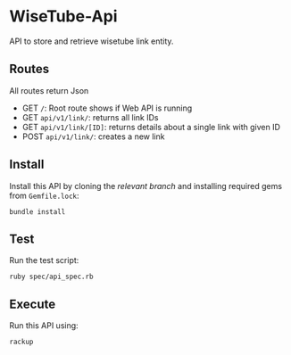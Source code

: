 # WiseTube-Api

API to store and retrieve wisetube link entity.

## Routes

All routes return Json

- GET `/`: Root route shows if Web API is running
- GET `api/v1/link/`: returns all link IDs
- GET `api/v1/link/[ID]`: returns details about a single link with given ID
- POST `api/v1/link/`: creates a new link

## Install

Install this API by cloning the *relevant branch* and installing required gems from `Gemfile.lock`:

```shell
bundle install
```

## Test

Run the test script:

```shell
ruby spec/api_spec.rb
```

## Execute

Run this API using:

```shell
rackup
```